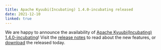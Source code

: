 ```yaml
---
title: Apache Kyuubi(Incubating) 1.4.0-incubating released
date: 2021-12-10
linked: true
---
```

<!---
  Licensed under the Apache License, Version 2.0 (the "License");
  you may not use this file except in compliance with the License.
  You may obtain a copy of the License at

   http://www.apache.org/licenses/LICENSE-2.0

  Unless required by applicable law or agreed to in writing, software
  distributed under the License is distributed on an "AS IS" BASIS,
  WITHOUT WARRANTIES OR CONDITIONS OF ANY KIND, either express or implied.
  See the License for the specific language governing permissions and
  limitations under the License. See accompanying LICENSE file.
-->

We are happy to announce the availability of [Apache Kyuubi(Incubating) 1.4.0-incubating](/release/1.4.0-incubating.html)! Visit the [release notes](/release/1.4.0-incubating.html) to read about the new features, or [download](/releases.html) the released today.
